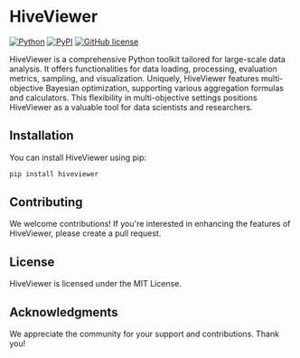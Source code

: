 # HiveViewer

[![Python](https://img.shields.io/badge/python3.6%7C3.8%7C3.9-red?logo=Python&logoColor=white)](https://www.python.org)
[![PyPI](https://img.shields.io/pypi/v/hiveviewer?color=green)](https://pypi.org/project/hiveviewer/)
[![GitHub license](https://img.shields.io/badge/license-MIT-blue.svg)](https://github.com/yinsn/hiveviewer)

HiveViewer is a comprehensive Python toolkit tailored for large-scale data analysis. It offers functionalities for data loading, processing, evaluation metrics, sampling, and visualization. Uniquely, HiveViewer features multi-objective Bayesian optimization, supporting various aggregation formulas and calculators. This flexibility in multi-objective settings positions HiveViewer as a valuable tool for data scientists and researchers.

## Installation

You can install HiveViewer using pip:

```bash
pip install hiveviewer
```

## Contributing

We welcome contributions! If you're interested in enhancing the features of HiveViewer, please create a pull request.

## License

HiveViewer is licensed under the MIT License.

## Acknowledgments

We appreciate the community for your support and contributions. Thank you!

